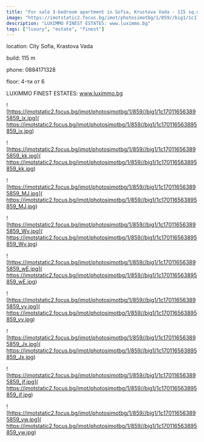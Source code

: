 ```yaml
---
title: "For sale 3-bedroom apartment in Sofia, Krustova Vada - 115 sq.m / 218600 EUR :: imot.bg Advert"
image: "https://imotstatic2.focus.bg/imot/photosimotbg/1/859//big1/1c170116563895859_KY.jpg"
description: "LUXIMMO FINEST ESTATES: www.luximmo.bg"
tags: ["luxury", "estate", "finest"]
---
```


location: City Sofia, Krastova Vada

build: 115 m

phone: 0884171328

floor: 4-ти от 6

LUXIMMO FINEST ESTATES: www.luximmo.bg


![https://imotstatic2.focus.bg/imot/photosimotbg/1/859//big1/1c170116563895859_ix.jpg]( https://imotstatic2.focus.bg/imot/photosimotbg/1/859//big1/1c170116563895859_ix.jpg)


![https://imotstatic2.focus.bg/imot/photosimotbg/1/859//big1/1c170116563895859_kk.jpg]( https://imotstatic2.focus.bg/imot/photosimotbg/1/859//big1/1c170116563895859_kk.jpg)


![https://imotstatic2.focus.bg/imot/photosimotbg/1/859//big1/1c170116563895859_MJ.jpg]( https://imotstatic2.focus.bg/imot/photosimotbg/1/859//big1/1c170116563895859_MJ.jpg)


![https://imotstatic2.focus.bg/imot/photosimotbg/1/859//big1/1c170116563895859_Wv.jpg]( https://imotstatic2.focus.bg/imot/photosimotbg/1/859//big1/1c170116563895859_Wv.jpg)


![https://imotstatic2.focus.bg/imot/photosimotbg/1/859//big1/1c170116563895859_wE.jpg]( https://imotstatic2.focus.bg/imot/photosimotbg/1/859//big1/1c170116563895859_wE.jpg)


![https://imotstatic2.focus.bg/imot/photosimotbg/1/859//big1/1c170116563895859_yv.jpg]( https://imotstatic2.focus.bg/imot/photosimotbg/1/859//big1/1c170116563895859_yv.jpg)


![https://imotstatic2.focus.bg/imot/photosimotbg/1/859//big1/1c170116563895859_Jx.jpg]( https://imotstatic2.focus.bg/imot/photosimotbg/1/859//big1/1c170116563895859_Jx.jpg)


![https://imotstatic2.focus.bg/imot/photosimotbg/1/859//big1/1c170116563895859_jf.jpg]( https://imotstatic2.focus.bg/imot/photosimotbg/1/859//big1/1c170116563895859_jf.jpg)


![https://imotstatic2.focus.bg/imot/photosimotbg/1/859//big1/1c170116563895859_yw.jpg]( https://imotstatic2.focus.bg/imot/photosimotbg/1/859//big1/1c170116563895859_yw.jpg)


